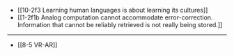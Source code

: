 - [[10-2f3 Learning human languages is about learning its cultures]]
- [[1-2f1b Analog computation cannot accommodate error-correction. Information that cannot be reliably retrieved is not really being stored.]]
---
- [[8-5 VR-AR]]
